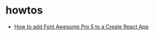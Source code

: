 # howtos

- [How to add Font Awesome Pro 5 to a Create React App](add-font-awesome-pro-5-to-create-react-app.md)
